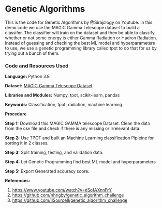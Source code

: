 # Genetic Algorithms 

This is the code for Genetic Algorithms by @Sirajology on Youtube. In this demo code we use the MAGIC Gamma Telescope dataset to build a classifer. The classifier will train on the dataset and then be able to classify whether or not some energy is either Gamma Radiation or Hadron Radiation. Instead of guessing and checking the best ML model and hyperparameters to use, we use a genetic programming library called tpot to do that for us by trying out a bunch of them. 

### Code and Resources Used

**Language:** Python 3.8

**Dataset:** [MAGIC Gamma Telescope Dataset](https://archive.ics.uci.edu/ml/datasets/MAGIC+Gamma+Telescope)

**Libraries and Modules:** Numpy, tpot, scikit-learn, pandas

**Keywords:** Classification, tpot, radiation, machine learning

**Procedure**

**Step 1:** Download this MAGIC GAMMA telescope Dataset. Clean the data from the csv file and check if there is any missing or irrelevant data.

**Step 2:** Use TPOT and built an Machine Learning classification Pipleine for sorting it in 2 classes.

**Step 3:** Split training, testing, and validation data. 

**Step 4:** Let Genetic Programming find best ML model and hyperparameters

**Step 5:** Export Generated accuracy score. 

**References:**

1. https://www.youtube.com/watch?v=dSofAXnnFrY
2. https://github.com/nhrigby/genetic_algorithm_challenge
3. https://github.com/llSourcell/genetic_algorithm_challenge
